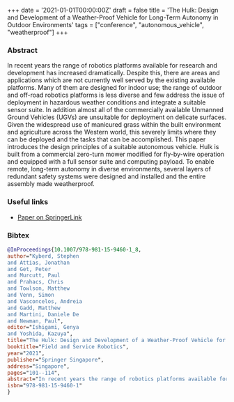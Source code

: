 +++
date = '2021-01-01T00:00:00Z'
draft = false
title = 'The Hulk: Design and Development of a Weather-Proof Vehicle for Long-Term Autonomy in Outdoor Environments'
tags = ["conference", "autonomous_vehicle", "weatherproof"]
+++

### Abstract
In recent years the range of robotics platforms available for research and development has increased dramatically. Despite this, there are areas and applications which are not currently well served by the existing available platforms. Many of them are designed for indoor use; the range of outdoor and off-road robotics platforms is less diverse and few address the issue of deployment in hazardous weather conditions and integrate a suitable sensor suite. In addition almost all of the commercially available Unmanned Ground Vehicles (UGVs) are unsuitable for deployment on delicate surfaces. Given the widespread use of manicured grass within the built environment and agriculture across the Western world, this severely limits where they can be deployed and the tasks that can be accomplished. This paper introduces the design principles of a suitable autonomous vehicle. Hulk is built from a commercial zero-turn mower modified for fly-by-wire operation and equipped with a full sensor suite and computing payload. To enable remote, long-term autonomy in diverse environments, several layers of redundant safety systems were designed and installed and the entire assembly made weatherproof.

### Useful links
- [Paper on SpringerLink](https://link.springer.com/chapter/10.1007/978-981-15-9460-1_8)

### Bibtex
```bibtex
@InProceedings{10.1007/978-981-15-9460-1_8,
author="Kyberd, Stephen
and Attias, Jonathan
and Get, Peter
and Murcutt, Paul
and Prahacs, Chris
and Towlson, Matthew
and Venn, Simon
and Vasconcelos, Andreia
and Gadd, Matthew
and Martini, Daniele De
and Newman, Paul",
editor="Ishigami, Genya
and Yoshida, Kazuya",
title="The Hulk: Design and Development of a Weather-Proof Vehicle for Long-Term Autonomy in Outdoor Environments",
booktitle="Field and Service Robotics",
year="2021",
publisher="Springer Singapore",
address="Singapore",
pages="101--114",
abstract="In recent years the range of robotics platforms available for research and development has increased dramatically. Despite this, there are areas and applications which are not currently well served by the existing available platforms. Many of them are designed for indoor use; the range of outdoor and off-road robotics platforms is less diverse and few address the issue of deployment in hazardous weather conditions and integrate a suitable sensor suite. In addition almost all of the commercially available Unmanned Ground Vehicles (UGVs) are unsuitable for deployment on delicate surfaces. Given the widespread use of manicured grass within the built environment and agriculture across the Western world, this severely limits where they can be deployed and the tasks that can be accomplished. This paper introduces the design principles of a suitable autonomous vehicle. Hulk is built from a commercial zero-turn mower modified for fly-by-wire operation and equipped with a full sensor suite and computing payload. To enable remote, long-term autonomy in diverse environments, several layers of redundant safety systems were designed and installed and the entire assembly made weatherproof.",
isbn="978-981-15-9460-1"
}
```
